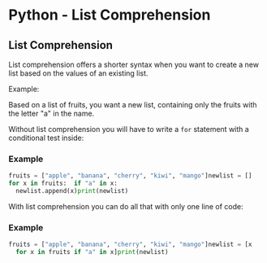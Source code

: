 
Python - List Comprehension
===========================


List Comprehension
------------------


List comprehension offers a shorter syntax when you want to create a new list based on the values of an 
existing list.


Example:


Based on a list of fruits, you want a new list, containing only the fruits 
with the letter "a" in the name.


Without list comprehension you will have to write a `for` statement 
with a conditional test inside:



### Example



```python
fruits = ["apple", "banana", "cherry", "kiwi", "mango"]newlist = []
for x in fruits:  if "a" in x:    
  newlist.append(x)print(newlist)
```


With list comprehension you can do all that with only one line of code:



### Example



```python
fruits = ["apple", "banana", "cherry", "kiwi", "mango"]newlist = [x 
  for x in fruits if "a" in x]print(newlist)
```


